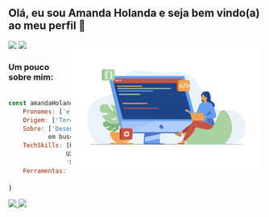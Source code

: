 ## Olá, eu sou Amanda Holanda e seja bem vindo(a) ao meu perfil 👋
<img align='right' src="img/readme-programming.png" width="380px">

<div align="left">  
  <a align="right" href="https://www.linkedin.com/in/amandaholanda/" target="_blank"><img src="https://img.shields.io/badge/-LinkedIn-%230077B5?style=for-the-badge&logo=linkedin&logoColor=white" target="_blank"></a> 
  <a align="right" href="mailto:amandaholanda_@hotmail.com" target="_blank"><img src="https://img.shields.io/badge/Microsoft_Outlook-0078D4?style=for-the-badge&logo=microsoft-outlook&logoColor=white" target="_blank"></a>  
</div>
 
<div align="left">
  
 ### **Um pouco sobre mim:** 

```javascript

const amandaHolanda = {
    Pronomes: ['ela', 'dela'],
    Origem: ['Teresina-Piauí'],
    Sobre: ['Desenvolvedora Front-end formada pela Laboratoria
           em busca da minha primeira oportunidade na área'],
    TechSkills: [React.js, Javascript, CSS3, HTML5, Node.js, 
                UX / UI, Firebase, Jest, 'Product Design', 
                'Metodologias Ágeis'],
    Ferramentas: [Git, GitHub, 'GitHub Projects', Trello, Figma,
                  'Visual Studio Code', 'Metro Retro']    
}

``` 
</div>

<div>
<a href="https://github.com/amanda-holanda">
<img height="165em" src="https://github-readme-stats.vercel.app/api/top-langs/?username=amanda-holanda&layout=compact&langs_count=7&theme=apprentice"/>
<img height="165em" src="https://github-readme-stats.vercel.app/api?username=amanda-holanda&show_icons=true&theme=apprentice&include_all_commits=true&count_private=true"/>
</div>

